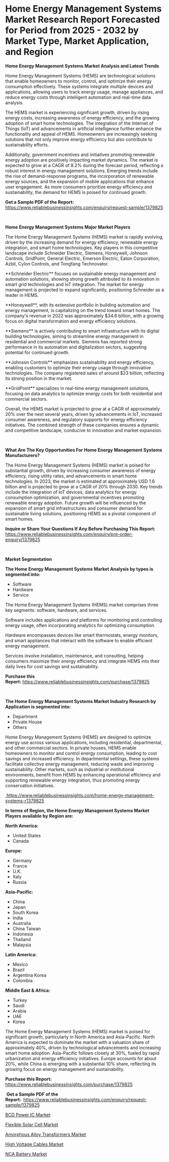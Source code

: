 <p><h1>Home Energy Management Systems Market Research Report Forecasted for Period from 2025 -  2032 by Market Type, Market Application, and Region</h1></p><p><strong>Home Energy Management Systems Market Analysis and Latest Trends</strong></p>
<p><p>Home Energy Management Systems (HEMS) are technological solutions that enable homeowners to monitor, control, and optimize their energy consumption effectively. These systems integrate multiple devices and applications, allowing users to track energy usage, manage appliances, and reduce energy costs through intelligent automation and real-time data analysis.</p><p>The HEMS market is experiencing significant growth, driven by rising energy costs, increasing awareness of energy efficiency, and the growing adoption of smart home technologies. The integration of the Internet of Things (IoT) and advancements in artificial intelligence further enhance the functionality and appeal of HEMS. Homeowners are increasingly seeking solutions that not only improve energy efficiency but also contribute to sustainability efforts.</p><p>Additionally, government incentives and initiatives promoting renewable energy adoption are positively impacting market dynamics. The market is expected to grow at a CAGR of 8.2% during the forecast period, reflecting a robust interest in energy management solutions. Emerging trends include the rise of demand-response programs, the incorporation of renewable energy sources, and the expansion of mobile applications that enhance user engagement. As more consumers prioritize energy efficiency and sustainability, the demand for HEMS is poised for continued growth.</p></p>
<p><strong>Get a Sample PDF of the Report:&nbsp;</strong> <a href="https://www.reliablebusinessinsights.com/enquiry/request-sample/1379825?utm_campaign=62&utm_medium=2&utm_source=Github&utm_content=ia&utm_term=07042025&utm_id=home-energy-management-systems">https://www.reliablebusinessinsights.com/enquiry/request-sample/1379825</a></p>
<p>&nbsp;</p>
<p><strong>Home Energy Management Systems Major Market Players</strong></p>
<p><p>The Home Energy Management Systems (HEMS) market is rapidly evolving, driven by the increasing demand for energy efficiency, renewable energy integration, and smart home technologies. Key players in this competitive landscape include Schneider Electric, Siemens, Honeywell, Johnson Controls, GridPoint, General Electric, Emerson Electric, Eaton Corporation, Azbil, Cylon Controls, and Tongfang Technovator.</p><p>**Schneider Electric** focuses on sustainable energy management and automation solutions, showing strong growth attributed to its innovation in smart grid technologies and IoT integration. The market for energy management is projected to expand significantly, positioning Schneider as a leader in HEMS.</p><p>**Honeywell**, with its extensive portfolio in building automation and energy management, is capitalizing on the trend toward smart homes. The company's revenue in 2022 was approximately $34.6 billion, with a growing focus on digital transformation and energy efficiency solutions.</p><p>**Siemens** is actively contributing to smart infrastructure with its digital building technologies, aiming to streamline energy management in residential and commercial markets. Siemens has reported strong performance in its automation and digitalization sectors, suggesting potential for continued growth.</p><p>**Johnson Controls** emphasizes sustainability and energy efficiency, enabling customers to optimize their energy usage through innovative technologies. The company registered sales of around $23 billion, reflecting its strong position in the market.</p><p>**GridPoint** specializes in real-time energy management solutions, focusing on data analytics to optimize energy costs for both residential and commercial sectors.</p><p>Overall, the HEMS market is projected to grow at a CAGR of approximately 20% over the next several years, driven by advancements in IoT, increased consumer awareness, and regulatory supports for energy efficiency initiatives. The combined strength of these companies ensures a dynamic and competitive landscape, conducive to innovation and market expansion.</p></p>
<p>&nbsp;</p>
<p><strong>What Are The Key Opportunities For Home Energy Management Systems Manufacturers?</strong></p>
<p><p>The Home Energy Management Systems (HEMS) market is poised for substantial growth, driven by increasing consumer awareness of energy efficiency, rising utility rates, and advancements in smart home technologies. In 2023, the market is estimated at approximately USD 1.6 billion and is projected to grow at a CAGR of 20% through 2030. Key trends include the integration of IoT devices, data analytics for energy consumption optimization, and governmental incentives promoting renewable energy adoption. Future growth will be influenced by the expansion of smart grid infrastructures and consumer demand for sustainable living solutions, positioning HEMS as a pivotal component of smart homes.</p></p>
<p><strong>Inquire or Share Your Questions If Any Before Purchasing This Report:</strong> <a href="https://www.reliablebusinessinsights.com/enquiry/pre-order-enquiry/1379825?utm_campaign=62&utm_medium=2&utm_source=Github&utm_content=ia&utm_term=07042025&utm_id=home-energy-management-systems">https://www.reliablebusinessinsights.com/enquiry/pre-order-enquiry/1379825</a></p>
<p>&nbsp;</p>
<p><strong>Market Segmentation</strong></p>
<p><strong>The Home Energy Management Systems Market Analysis by types is segmented into:</strong></p>
<p><ul><li>Software</li><li>Hardware</li><li>Service</li></ul></p>
<p><p>The Home Energy Management Systems (HEMS) market comprises three key segments: software, hardware, and services. </p><p>Software includes applications and platforms for monitoring and controlling energy usage, often incorporating analytics for optimizing consumption. </p><p>Hardware encompasses devices like smart thermostats, energy monitors, and smart appliances that interact with the software to enable efficient energy management. </p><p>Services involve installation, maintenance, and consulting, helping consumers maximize their energy efficiency and integrate HEMS into their daily lives for cost savings and sustainability.</p></p>
<p><strong>Purchase this Report:&nbsp;</strong><a href="https://www.reliablebusinessinsights.com/purchase/1379825?utm_campaign=62&utm_medium=2&utm_source=Github&utm_content=ia&utm_term=07042025&utm_id=home-energy-management-systems">https://www.reliablebusinessinsights.com/purchase/1379825</a></p>
<p>&nbsp;</p>
<p><strong>The Home Energy Management Systems Market Industry Research by Application is segmented into:</strong></p>
<p><ul><li>Department</li><li>Private House</li><li>Others</li></ul></p>
<p><p>Home Energy Management Systems (HEMS) are designed to optimize energy use across various applications, including residential, departmental, and other commercial sectors. In private houses, HEMS enable homeowners to monitor and control energy consumption, leading to cost savings and increased efficiency. In departmental settings, these systems facilitate collective energy management, reducing waste and improving sustainability. Other markets, such as industrial or institutional environments, benefit from HEMS by enhancing operational efficiency and supporting renewable energy integration, thus promoting energy conservation initiatives.</p></p>
<p><a href="https://www.reliablebusinessinsights.com/home-energy-management-systems-r1379825?utm_campaign=62&utm_medium=2&utm_source=Github&utm_content=ia&utm_term=07042025&utm_id=home-energy-management-systems">&nbsp;https://www.reliablebusinessinsights.com/home-energy-management-systems-r1379825</a></p>
<p><strong>In terms of Region, the Home Energy Management Systems Market Players available by Region are:</strong></p>
<p>
    <p> <strong> North America: </strong>
        <ul>
            <li>United States</li>
            <li>Canada</li>
        </ul>
        </p> 
    <p> <strong> Europe: </strong>
        <ul>
            <li>Germany</li>
            <li>France</li>
            <li>U.K.</li>
            <li>Italy</li>
            <li>Russia</li>
        </ul>
        </p> 
    <p> <strong> Asia-Pacific: </strong>
        <ul>
            <li>China</li>
            <li>Japan</li>
            <li>South Korea</li>
            <li>India</li>
            <li>Australia</li>
            <li>China Taiwan</li>
            <li>Indonesia</li>
            <li>Thailand</li>
            <li>Malaysia</li>
        </ul>
        </p> 
    <p> <strong> Latin America: </strong>
        <ul>
            <li>Mexico</li>
            <li>Brazil</li>
            <li>Argentina Korea</li>
            <li>Colombia</li>
        </ul>
        </p> 
    <p> <strong> Middle East & Africa: </strong>
        <ul>
            <li>Turkey</li>
            <li>Saudi</li>
            <li>Arabia</li>
            <li>UAE</li>
            <li>Korea</li>
        </ul>
    </p>
    </p>
<p><p>The Home Energy Management Systems (HEMS) market is poised for significant growth, particularly in North America and Asia-Pacific. North America is expected to dominate the market with a valuation share of approximately 40%, driven by technological advancements and increasing smart home adoption. Asia-Pacific follows closely at 30%, fueled by rapid urbanization and energy efficiency initiatives. Europe accounts for about 20%, while China is emerging with a substantial 10% share, reflecting its growing focus on energy management and sustainability.</p></p>
<p><strong>Purchase this Report: </strong><a href="https://www.reliablebusinessinsights.com/purchase/1379825?utm_campaign=62&utm_medium=2&utm_source=Github&utm_content=ia&utm_term=07042025&utm_id=home-energy-management-systems">https://www.reliablebusinessinsights.com/purchase/1379825</a></p>
<p>&nbsp;<strong>Get a Sample PDF of the Report:&nbsp;&nbsp;</strong><a href="https://www.reliablebusinessinsights.com/enquiry/request-sample/1379825?utm_campaign=62&utm_medium=2&utm_source=Github&utm_content=ia&utm_term=07042025&utm_id=home-energy-management-systems">https://www.reliablebusinessinsights.com/enquiry/request-sample/1379825</a></p>
<p><strong></strong></p>
<p><p><a href="https://github.com/olesjaquah/Market-Research-Report-List-1/blob/main/bcd-power-ic-market.md?utm_campaign=62&utm_medium=2&utm_source=Github&utm_content=ia&utm_term=07042025&utm_id=home-energy-management-systems">BCD Power IC Market</a></p><p><a href="https://github.com/fungkychiman/Market-Research-Report-List-1/blob/main/flexible-solar-cell-market.md?utm_campaign=62&utm_medium=2&utm_source=Github&utm_content=ia&utm_term=07042025&utm_id=home-energy-management-systems">Flexible Solar Cell Market</a></p><p><a href="https://github.com/seppelharjap/Market-Research-Report-List-1/blob/main/amorphous-alloy-transformers-market.md?utm_campaign=62&utm_medium=2&utm_source=Github&utm_content=ia&utm_term=07042025&utm_id=home-energy-management-systems">Amorphous Alloy Transformers Market</a></p><p><a href="https://github.com/kitsossadien/Market-Research-Report-List-1/blob/main/high-voltage-cables-market.md?utm_campaign=62&utm_medium=2&utm_source=Github&utm_content=ia&utm_term=07042025&utm_id=home-energy-management-systems">High Voltage Cables Market</a></p><p><a href="https://github.com/edriceakeime/Market-Research-Report-List-1/blob/main/nca-battery-market.md?utm_campaign=62&utm_medium=2&utm_source=Github&utm_content=ia&utm_term=07042025&utm_id=home-energy-management-systems">NCA Battery Market</a></p></p>